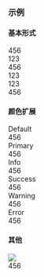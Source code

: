 ### 示例
#### 基本形式

<div class="m-panel">
    <div class="panel_bd">456</div>
</div>

<div class="m-panel">
    <div class="panel_bd">123</div>
    <div class="panel_ft">456</div>
</div>

<div class="m-panel">
    <div class="panel_hd">123</div>
    <div class="panel_bd">123</div>
    <div class="panel_ft">456</div>
</div>

#### 颜色扩展

<div class="m-example">
<div class="m-panel">
    <div class="panel_hd">Default</div>
    <div class="panel_bd">456</div>
</div>
<div class="m-panel m-panel-primary">
    <div class="panel_hd">Primary</div>
    <div class="panel_bd">456</div>
</div>
<div class="m-panel m-panel-info">
    <div class="panel_hd">Info</div>
    <div class="panel_bd">456</div>
</div>
<div class="m-panel m-panel-success">
    <div class="panel_hd">Success</div>
    <div class="panel_bd">456</div>
</div>
<div class="m-panel m-panel-warning">
    <div class="panel_hd">Warning</div>
    <div class="panel_bd">456</div>
</div>
<div class="m-panel m-panel-error">
    <div class="panel_hd">Error</div>
    <div class="panel_bd">456</div>
</div>
</div>

#### 其他

<div class="m-panel">
    <div class="panel_img">
        <img src="../dataimg/courceitem-android.jpg" />
    </div>
    <div class="panel_bd">
    456
    </div>
</div>